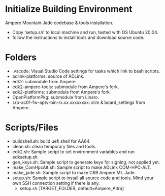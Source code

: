 # Initialize Building Environment

Ampere Mountain Jade codebase & tools installation.
* Copy 'setup.sh' to local machine and run, tested with OS Ubuntu 20.04. 
* follow the instructions to install tools and download source code.

# Folders
* .vscode: Visual Studio Code settings for tasks which link to bash scripts.
* adlink-platforms: source of ADLink.
* edk2: submodule from Ampere.
* edk2-ampere-tools: submodule from Ampere's fork.
* edk2-platforms: submodule from Ampere's fork.
* OpenPlatformPkg: submodule from Linaro.
* srp-ac01-fw-aptv-bin-rx.xx.xxxxxxxx: slim & board_settings from Ampere.
  
# Scripts/Files
* buildshell.sh: build uefi shell for AA64.
* clean.sh: clean temporary files and tools.
* edk2.sh: Sample script to set environment variables and run edksetup.sh.
* gen_keys.sh: Sample script to generate keys for signing, not applied yet.
* make_ComHpcAlt.sh: Sample script to make ADLink COM-HPC-ALT.
* make_jade.sh: Sample script to make CRB Ampere Mt. Jade.
* setup.sh: Sample script to install all source code and tools. Mind your own SSH connection setting if there is any.
    * setup.sh [TARGET_FOLDER, default=Ampere_Altra]
